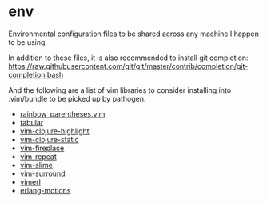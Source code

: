 env
===

Environmental configuration files to be shared across any machine I happen to be using.

In addition to these files, it is also recommended to install git completion:
https://raw.githubusercontent.com/git/git/master/contrib/completion/git-completion.bash

And the following are a list of vim libraries to consider installing into .vim/bundle to be
picked up by pathogen.
* [rainbow_parentheses.vim](https://github.com/kien/rainbow_parentheses.vim.git)
* [tabular](https://github.com/godlygeek/tabular.git)
* [vim-clojure-highlight](https://github.com/guns/vim-clojure-highlight)
* [vim-clojure-static](https://github.com/guns/vim-clojure-static.git)
* [vim-fireplace](https://github.com/tpope/vim-fireplace.git)
* [vim-repeat](https://github.com/tpope/vim-repeat.git)
* [vim-slime](https://github.com/jpalardy/vim-slime.git)
* [vim-surround](https://github.com/tpope/vim-surround.git)
* [vimerl](https://github.com/jimenezrick/vimerl)
* [erlang-motions](https://github.com/edkolev/erlang-motions.vim.git)

